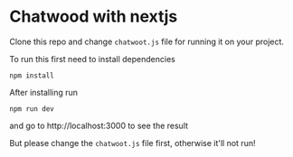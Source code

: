 # Chatwood with nextjs

Clone this repo and change `chatwoot.js` file for running it on your project.

To run this first need to install dependencies

```
npm install
```

After installing run

```
npm run dev
```

and go to http://localhost:3000 to see the result

But please change the `chatwoot.js` file first, otherwise it'll not run!
